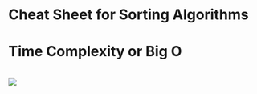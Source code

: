 # Cheat Sheet for Sorting Algorithms
# Time Complexity or Big O
<br />
<img src="https://i.pinimg.com/originals/aa/9c/4f/aa9c4fd4d8ed18af41284a82b09ea781.png"/>